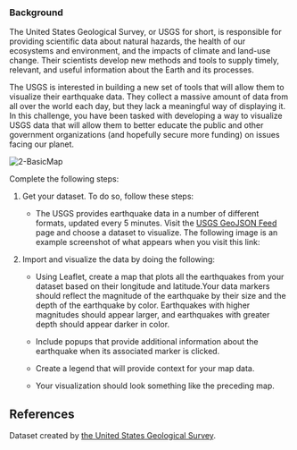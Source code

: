 <div id="bootcamp"><img style="display: none;" src="https://static.bc-edx.com/data/dl-1-2/m15/lms/img/banner.jpg" alt="lesson banner" />

### Background

The United States Geological Survey, or USGS for short, is responsible for providing scientific data about natural hazards, the health of our ecosystems and environment, and the impacts of climate and land-use change. Their scientists develop new methods and tools to supply timely, relevant, and useful information about the Earth and its processes.

The USGS is interested in building a new set of tools that will allow them to visualize their earthquake data. They collect a massive amount of data from all over the world each day, but they lack a meaningful way of displaying it. In this challenge, you have been tasked with developing a way to visualize USGS data that will allow them to better educate the public and other government organizations (and hopefully secure more funding) on issues facing our planet.


![2-BasicMap](https://static.bc-edx.com/data/dl-1-2/m15/lms/img/2-BasicMap.jpg)

Complete the following steps:

1. Get your dataset. To do so, follow these steps:

   * The USGS provides earthquake data in a number of different formats, updated every 5 minutes. Visit the [USGS GeoJSON Feed](http://earthquake.usgs.gov/earthquakes/feed/v1.0/geojson.php) page and choose a dataset to visualize. The following image is an example screenshot of what appears when you visit this link:

2. Import and visualize the data by doing the following:

   * Using Leaflet, create a map that plots all the earthquakes from your dataset based on their longitude and latitude.Your data markers should reflect the magnitude of the earthquake by their size and the depth of the earthquake by color. Earthquakes with higher magnitudes should appear larger, and earthquakes with greater depth should appear darker in color.
   
   * Include popups that provide additional information about the earthquake when its associated marker is clicked.

   * Create a legend that will provide context for your map data.

   * Your visualization should look something like the preceding map.
  


 ## References 
 Dataset created by [the United States Geological Survey](https://earthquake.usgs.gov/earthquakes/feed/v1.0/geojson.php).
